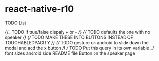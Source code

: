 # react-native-r10

TODO List

{/_ TODO If true/false dispaly + or - _/}
{/_ TODO defaults the one with no speaker _/}
{/_ TODO MAKE THESE INTO BUTTONS INSTEAD OF TOUCHABLEOPACITY _/}
{/_ TODO gesture on android to slide down the modal and add the x button _/}
/_ TODO Put this query in its own variable _/
font sizes
android side
README file
Button on the speaker page
